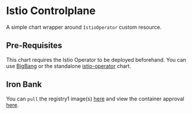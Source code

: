 # Istio Controlplane

A simple chart wrapper around `IstioOperator` custom resource.

## Pre-Requisites

This chart requires the Istio Operator to be deployed beforehand.  You can use [BigBang]() or the standalone [istio-operator](https://repo1.dsop.io/platform-one/big-bang/apps/core/istio-operator) chart.

## Iron Bank

You can `pull` the registry1 image(s) [here](https://registry1.dsop.io/harbor/projects/3/repositories/opensource%2Fistio-1.7%2Fpilot-1.7) and view the container approval [here](https://ironbank.dsop.io/ironbank/repomap/opensource/istio-1.7).